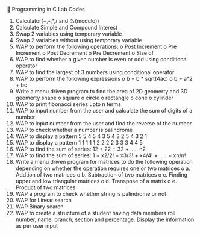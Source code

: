 📘 Programming in C Lab Codes
1.	Calculator(+,-,*,/ and %(modulo))
2.	Calculate Simple and Compound Interest
3.	Swap 2 variables using temporary variable
4.	Swap 2 variables without using temporary variable
5.	WAP to perform the following operations:
    o	Post Increment
    o	Pre Increment
    o	Post Decrement
    o	Pre Decrement
    o	Size of
6.	WAP to find whether a given number is even or odd using conditional operator
7.	WAP to find the largest of 3 numbers using conditional operator
8.	WAP to perform the following expressions
    o	b = b * sqrt(4ac)
    o	b = a^2 + bc
9.	Write a menu driven program to find the area of 2D geomerty and 3D geomerty shape
    o	square
    o	circle
    o	rectangle
    o	cone
    o	cylinder
10.	WAP to print fibonacci series upto n terms
11.	WAP to input number from the user and calculate the sum of digits of a number
12.	WAP to input number from the user and find the reverse of the number
13.	WAP to check whether a number is palindrome
14.	WAP to display a pattern
    5
    5 4
    5 4 3
    5 4 3 2
    5 4 3 2 1
15.	WAP to display a pattern
    1 1 1 1 1
    2 2 2 2
    3 3 3
    4 4
    5
16.	WAP to find the sum of series: 12 + 22 + 32 + ..... n2
17.	WAP to find the sum of series: 1 + x2/2! + x3/3! + x4/4! + ..... + xn/n!
18.	Write a menu driven program for matrices to do the following operation depending on whether the operation requires one or two matrices
    o	a. Addtion of two matrices
    o	b. Subtraction of two matrices
    o	c. Finding upper and low triangular matrices
    o	d. Transpose of a matrix
    o	e. Product of two matrices
19.	WAP a program to check whether string is palindrome or not
20.	WAP for Linear search
21.	WAP Binary search
22.	WAP to create a structure of a student having data members roll number, name, branch, section and percentage. Display the information as per user input
